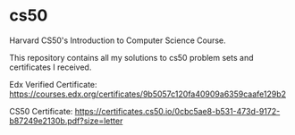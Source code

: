 # cs50
Harvard CS50's Introduction to Computer Science Course.

This repository contains all my solutions to cs50 problem sets and certificates I received.

Edx Verified Certificate:
https://courses.edx.org/certificates/9b5057c120fa40909a6359caafe129b2

CS50 Certificate:
https://certificates.cs50.io/0cbc5ae8-b531-473d-9172-b87249e2130b.pdf?size=letter
